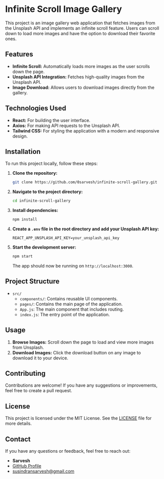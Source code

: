 # Infinite Scroll Image Gallery

This project is an image gallery web application that fetches images from the Unsplash API and implements an infinite scroll feature. Users can scroll down to load more images and have the option to download their favorite ones.

## Features

- **Infinite Scroll:** Automatically loads more images as the user scrolls down the page.
- **Unsplash API Integration:** Fetches high-quality images from the Unsplash API.
- **Image Download:** Allows users to download images directly from the gallery.

## Technologies Used

- **React:** For building the user interface.
- **Axios:** For making API requests to the Unsplash API.
- **Tailwind CSS:** For styling the application with a modern and responsive design.

## Installation

To run this project locally, follow these steps:

1. **Clone the repository:**

   ```bash
   git clone https://github.com/0sarvesh/infinite-scroll-gallery.git
   ```

2. **Navigate to the project directory:**

   ```bash
   cd infinite-scroll-gallery
   ```

3. **Install dependencies:**

   ```bash
   npm install
   ```

4. **Create a `.env` file in the root directory and add your Unsplash API key:**

   ```
   REACT_APP_UNSPLASH_API_KEY=your_unsplash_api_key
   ```

5. **Start the development server:**

   ```bash
   npm start
   ```

   The app should now be running on `http://localhost:3000`.

## Project Structure

- `src/`
  - `components/`: Contains reusable UI components.
  - `pages/`: Contains the main page of the application.
  - `App.js`: The main component that includes routing.
  - `index.js`: The entry point of the application.

## Usage

1. **Browse Images:** Scroll down the page to load and view more images from Unsplash.
2. **Download Images:** Click the download button on any image to download it to your device.

## Contributing

Contributions are welcome! If you have any suggestions or improvements, feel free to create a pull request.

## License

This project is licensed under the MIT License. See the [LICENSE](LICENSE) file for more details.

## Contact

If you have any questions or feedback, feel free to reach out:

- **Sarvesh**
- [GitHub Profile](https://github.com/susisarvesh)
- susindransarvesh@gmail.com
